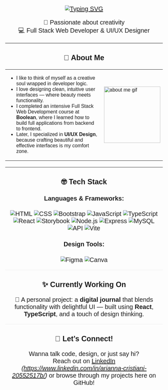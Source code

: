 <!-- Import Google Fonts: Nunito -->
<link href="https://fonts.googleapis.com/css?family=Nunito:400,700&display=swap" rel="stylesheet">

<div align="center" style="max-width: 700px; margin: auto; font-family: 'Nunito', Arial, sans-serif; font-size: 20px;">

<p align="center">
<a href="https://git.io/typing-svg"><img src="https://readme-typing-svg.demolab.com?font=Caveat&weight=600&size=35&pause=1000&color=67A759&center=true&vCenter=true&width=435&lines=Hi+there!++;I'm+Arianna+Cristiani+" alt="Typing SVG" /></a>
</p>

<p align="center">
🎨 Passionate about creativity <br/>
💻 Full Stack Web Developer & UI/UX Designer <br/>
</p>

---

### 🌸 About Me

<table>
  <tr>
    <td>
      <ul>
        <li>I like to think of myself as a creative soul wrapped in developer logic.</li>
        <li>I love designing clean, intuitive user interfaces — where beauty meets functionality.</li>
        <li>I completed an intensive Full Stack Web Development course at <b>Boolean</b>, where I learned how to build full applications from backend to frontend.</li>
        <li>Later, I specialized in <b>UI/UX Design</b>, because crafting beautiful and effective interfaces is my comfort zone.</li>
      </ul>
    </td>
    <td>
      <img src="https://sdmntprnortheu.oaiusercontent.com/files/00000000-d8b8-61f4-85a8-f5fe273d0955/raw?se=2025-06-28T12%3A22%3A48Z&sp=r&sv=2024-08-04&sr=b&scid=c8b82ec8-e25f-5ec9-8dcd-3a240444fec9&skoid=f71d6506-3cac-498e-b62a-67f9228033a9&sktid=a48cca56-e6da-484e-a814-9c849652bcb3&skt=2025-06-27T20%3A10%3A27Z&ske=2025-06-28T20%3A10%3A27Z&sks=b&skv=2024-08-04&sig=92hoge694m8SI36uyv5CMmXncJKc6Q6PjPQV/AmjEio%3D" alt="about me gif" width="180" />
    </td>
  </tr>
</table>

---

### 🤓 Tech Stack

#### Languages & Frameworks:

<div style="max-width: 600px; margin:auto;">

![HTML](https://img.shields.io/badge/-HTML-E34F26?style=flat-square&logo=html5&logoColor=white)
![CSS](https://img.shields.io/badge/-CSS-1572B6?style=flat-square&logo=css3)
![Bootstrap](https://img.shields.io/badge/-Bootstrap-7952B3?style=flat-square&logo=bootstrap&logoColor=white)
![JavaScript](https://img.shields.io/badge/-JavaScript-F7DF1E?style=flat-square&logo=javascript&logoColor=black)
![TypeScript](https://img.shields.io/badge/-TypeScript-3178C6?style=flat-square&logo=typescript)
![React](https://img.shields.io/badge/-React-61DAFB?style=flat-square&logo=react&logoColor=black)
![Storybook](https://img.shields.io/badge/-Storybook-FF4785?style=flat-square&logo=storybook&logoColor=white)
![Node.js](https://img.shields.io/badge/-Node.js-339933?style=flat-square&logo=node.js)
![Express](https://img.shields.io/badge/-Express-000000?style=flat-square&logo=express&logoColor=white)
![MySQL](https://img.shields.io/badge/-MySQL-4479A1?style=flat-square&logo=mysql&logoColor=white)
![API](https://img.shields.io/badge/-API-FFCA28?style=flat-square&logo=json)
![Vite](https://img.shields.io/badge/-Vite-646CFF?style=flat-square&logo=vite&logoColor=white)

#### Design Tools:

![Figma](https://img.shields.io/badge/-Figma-F24E1E?style=flat-square&logo=figma&logoColor=white)
![Canva](https://img.shields.io/badge/-Canva-00C4CC?style=flat-square&logo=canva&logoColor=white)

</div>

<hr style="height:1px;border:none;color:#eaeaea;background-color:#eaeaea;" />

### ✨ Currently Working On

📝 A personal project: a **digital journal** that blends functionality with delightful UI — built using **React**, **TypeScript**, and a touch of design thinking.

<hr style="height:1px;border:none;color:#eaeaea;background-color:#eaeaea;" />

### 💌 Let’s Connect!

Wanna talk code, design, or just say hi?  
Reach out on [LinkedIn](#) _(https://www.linkedin.com/in/arianna-cristiani-20552517b/)_ or browse through my projects here on GitHub!

</div>
